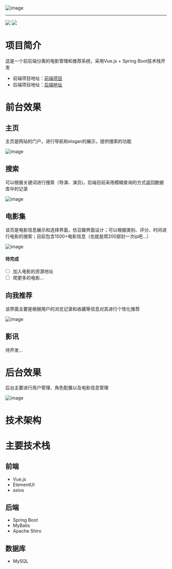 ![image](https://github.com/xiaott-ahh/five-six-vue/blob/master/src/assets/images/logo.png)
***
![](https://img.shields.io/badge/language-java-red.svg)  ![](https://img.shields.io/badge/licsense-MIT-green.svg)
# 项目简介
这是一个前后端分离的电影管理和推荐系统，采用Vue.js + Spring Boot技术栈开发
- 前端项目地址：[前端项目](https://github.com/xiaott-ahh/five-six-vue)
- 后端项目地址：[后端地址](https://github.com/xiaott-ahh/five-six)
# 前台效果
## 主页
主页是网站的门户，进行导航和slogan的展示，提供搜索的功能

![image](https://github.com/xiaott-ahh/five-six-vue/blob/master/src/assets/show/home.webp)
## 搜索
可以根据关键词进行搜索（导演、演员)，后端目前采用模糊查询的方式返回数据库中的记录

![image](https://github.com/xiaott-ahh/five-six-vue/blob/master/src/assets/show/search.webp)
## 电影集
该页是电影信息展示和选择界面，仿豆瓣界面设计；可以根据类别、评分、时间进行电影的搜索；目前包含1500+电影信息（也就是爬200部封一次ip吧...）

![image](https://github.com/xiaott-ahh/five-six-vue/blob/master/src/assets/show/movies.webp)
#### 待完成
- [ ] 加入电影的资源地址
- [ ] 爬更多的电影...
## 向我推荐
该界面主要是根据用户的浏览记录和收藏等信息对其进行个性化推荐

![image](https://github.com/xiaott-ahh/five-six-vue/blob/master/src/assets/show/rec.webp)
## 影讯
待开发...
# 后台效果
后台主要进行用户管理、角色配置以及电影信息管理

![image](https://github.com/xiaott-ahh/five-six-vue/blob/master/src/assets/show/manage.webp)
# 技术架构

# 主要技术栈
## 前端
- Vue.js
- ElementUI
- axios
## 后端
- Spring Boot
- MyBatis
- Apache Shiro
## 数据库
- MySQL
